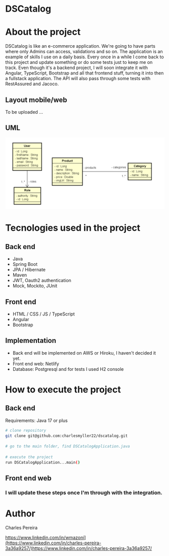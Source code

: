 # DSCatalog

# About the project

DSCatalog is like an e-commerce application. We're going to have parts where only Admins can access, validations and so on. The application is an example of skills I use on a daily basis. 
Every once in a while I come back to this project and update something or do some tests just to keep me on track. 
Even though it's a backend project, I will soon integrate it with Angular, TypeScript, Bootstrap and all that frontend stuff, turning it into then a fullstack application. 
The API will also pass through some tests with RestAssured and Jacoco. 

## Layout mobile/web
To be uploaded ...

## UML 
![UML](https://github.com/charlesmyller22/images-for-my-projects/blob/main/Screenshot%202023-07-09%20at%2021.11.59.png)

# Tecnologies used in the project
## Back end
- Java
- Spring Boot
- JPA / Hibernate
- Maven
- JWT, Oauth2 authentication
- Mock, Mockito, JUnit
## Front end
- HTML / CSS / JS / TypeScript
- Angular
- Bootstrap

## Implementation
- Back end will be implemented on AWS or Hiroku, I haven't decided it yet. 
- Front end web: Netlify
- Database: Postgresql and for tests I used H2 console

# How to execute the project 

## Back end
Requirements: Java 17 or plus

```bash
# clone repository 
git clone git@github.com:charlesmyller22/dscatalog.git

# go to the main folder, find DSCatalogApplication.java

# execute the project
run DSCatalogApplication...main()
```

## Front end web

### I will update these steps once I'm through with the integration.

# Author

Charles Pereira

https://www.linkedin.com/in/wmazoni](https://www.linkedin.com/in/charles-pereira-3a36a9257/)https://www.linkedin.com/in/charles-pereira-3a36a9257/

